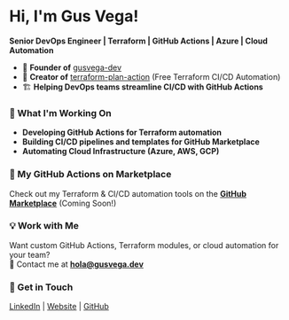 <!--
**gusvega/gusvega** is a ✨ _special_ ✨ repository because its `README.md` (this file) appears on your GitHub profile.

Here are some ideas to get you started:

- 🔭 I’m currently working on ...
- 🌱 I’m currently learning ...
- 👯 I’m looking to collaborate on ...
- 🤔 I’m looking for help with ...
- 💬 Ask me about ...
- 📫 How to reach me: ...
- 😄 Pronouns: ...
- ⚡ Fun fact: ...
-->

# Hi, I'm Gus Vega!  
**Senior DevOps Engineer | Terraform | GitHub Actions | Azure | Cloud Automation**

- 🚀 **Founder of** [gusvega-dev](https://github.com/gusvega-dev)  
- 🔧 **Creator of** [terraform-plan-action](https://github.com/gusvega-dev/terraform-plan-action) (Free Terraform CI/CD Automation)  
- 🏗️ **Helping DevOps teams streamline CI/CD with GitHub Actions**  

### 🚀 What I'm Working On
- **Developing GitHub Actions for Terraform automation**
- **Building CI/CD pipelines and templates for GitHub Marketplace**
- **Automating Cloud Infrastructure (Azure, AWS, GCP)**

### 🏪 My GitHub Actions on Marketplace  
Check out my Terraform & CI/CD automation tools on the **[GitHub Marketplace](https://github.com/marketplace?query=gusvega)** (Coming Soon!)

### 💡 Work with Me
Want custom GitHub Actions, Terraform modules, or cloud automation for your team?  
📩 Contact me at **hola@gusvega.dev**  

### 🔗 Get in Touch
[LinkedIn](https://www.linkedin.com/in/gusvega/) | [Website](https://gusvega.dev) | [GitHub](https://github.com/gusvega)


